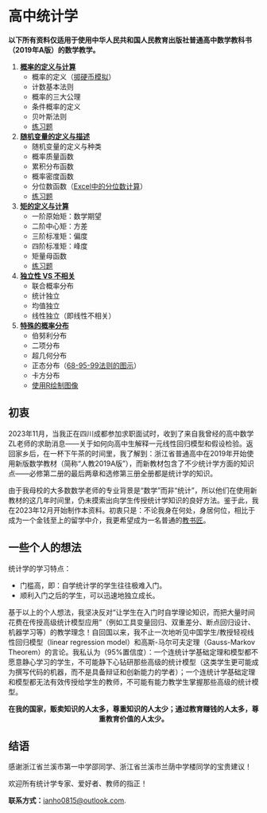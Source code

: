 # 高中统计学
**以下所有资料仅适用于使用中华人民共和国人民教育出版社普通高中数学教科书（2019年A版）的数学教学。**
1. [**概率的定义与计算**](https://github.com/IanHo2019/High_School_STAT/blob/main/%E9%AB%98%E4%B8%AD%E7%BB%9F%E8%AE%A1%E5%AD%A61%EF%BC%9A%E6%A6%82%E7%8E%87%E7%9A%84%E5%AE%9A%E4%B9%89%E4%B8%8E%E8%AE%A1%E7%AE%97.pdf)
   * 概率的定义（[掷硬币模拟](https://github.com/IanHo2019/High_School_STAT/blob/main/Examples/%E6%8E%B7%E7%A1%AC%E5%B8%81%E6%A8%A1%E6%8B%9F%E5%99%A8.do)）
   * 计数基本法则
   * 概率的三大公理
   * 条件概率的定义
   * 贝叶斯法则
   * [练习题](https://github.com/IanHo2019/High_School_STAT/blob/main/Exercises/%E7%BB%83%E4%B9%A01.pdf)
2. [**随机变量的定义与描述**](https://github.com/IanHo2019/High_School_STAT/blob/main/%E9%AB%98%E4%B8%AD%E7%BB%9F%E8%AE%A1%E5%AD%A62%EF%BC%9A%E9%9A%8F%E6%9C%BA%E5%8F%98%E9%87%8F%E7%9A%84%E5%AE%9A%E4%B9%89%E4%B8%8E%E6%8F%8F%E8%BF%B0.pdf)
   * 随机变量的定义与种类
   * 概率质量函数
   * 累积分布函数
   * 概率密度函数
   * 分位数函数（[Excel中的分位数计算](https://github.com/IanHo2019/High_School_STAT/blob/main/Exercises/%E5%88%86%E4%BD%8D%E6%95%B0%E7%9A%84%E8%AE%A1%E7%AE%97.xlsx)）
   * [练习题](https://github.com/IanHo2019/High_School_STAT/blob/main/Exercises/%E7%BB%83%E4%B9%A02.pdf)
3. [**矩的定义与计算**](https://github.com/IanHo2019/High_School_STAT/blob/main/%E9%AB%98%E4%B8%AD%E7%BB%9F%E8%AE%A1%E5%AD%A63%EF%BC%9A%E7%9F%A9%E7%9A%84%E5%AE%9A%E4%B9%89%E4%B8%8E%E8%AE%A1%E7%AE%97.pdf)
   * 一阶原始矩：数学期望
   * 二阶中心矩：方差
   * 三阶标准矩：偏度
   * 四阶标准矩：峰度
   * 矩量母函数
   * [练习题](https://github.com/IanHo2019/High_School_STAT/blob/main/Exercises/%E7%BB%83%E4%B9%A03.pdf)
4. [**独立性 VS 不相关**](https://github.com/IanHo2019/High_School_STAT/blob/main/%E9%AB%98%E4%B8%AD%E7%BB%9F%E8%AE%A1%E5%AD%A64%EF%BC%9A%E7%8B%AC%E7%AB%8B%E6%80%A7VS%E4%B8%8D%E7%9B%B8%E5%85%B3.pdf)
   * 联合概率分布
   * 统计独立
   * 均值独立
   * 线性独立（即线性不相关）
6. [**特殊的概率分布**](https://github.com/IanHo2019/High_School_STAT/blob/main/%E9%AB%98%E4%B8%AD%E7%BB%9F%E8%AE%A1%E5%AD%A65%EF%BC%9A%E7%89%B9%E6%AE%8A%E7%9A%84%E6%A6%82%E7%8E%87%E5%88%86%E5%B8%83.pdf)
   * 伯努利分布
   * 二项分布
   * 超几何分布
   * 正态分布（[68-95-99法则的图示](https://github.com/IanHo2019/High_School_STAT/blob/main/Examples/%E6%AD%A3%E6%80%81%E5%88%86%E5%B8%83%E7%9A%84%E7%89%B9%E7%82%B9.tex)）
   * 卡方分布
   * [使用R绘制图像](https://github.com/IanHo2019/High_School_STAT/blob/main/Examples/%E6%A6%82%E7%8E%87%E5%88%86%E5%B8%83%E7%9A%84%E5%9B%BE%E5%83%8F%E7%BB%98%E5%88%B6.R)

## 初衷
2023年11月，当我正在四川成都参加求职面试时，收到了来自我曾经的高中数学ZL老师的求助消息——关于如何向高中生解释一元线性回归模型和假设检验。返回家乡后，在一杯下午茶的时间里，我了解到：浙江省普通高中在2019年开始使用新版数学教材（简称“人教2019A版”），而新教材包含了不少统计学方面的知识点——必修第二册的最后两章和选修第三册全册都是统计学的知识。

由于我母校的大多数数学老师的专业背景是“数学”而非“统计”，所以他们在使用新教材的这几年时间里，仍未摸索出向学生传授统计学知识的良好方法。鉴于此，我在2023年12月开始制作本资料。初衷只是：不论我身在何处，身居何位，相比于成为一个金钱至上的留学中介，我更希望成为一名普通的[教书匠](https://book.douban.com/subject/3189896/)。

## 一些个人的想法
统计学的学习特点：
  * 门槛高，即：自学统计学的学生往往极难入门。
  * 顺利入门之后的学生，可以迅速地独立成长。

基于以上的个人想法，我坚决反对“让学生在入门时自学理论知识，而把大量时间花费在传授高级统计模型应用”（例如工具变量回归、双重差分、断点回归设计、机器学习等）的教学理念！自回国以来，我不止一次地听见中国学生/教授轻视线性回归模型（linear regression model）和高斯-马尔可夫定理（Gauss-Markov Theorem）的言论。我私认为（95%置信度）：一个连统计学基础定理和模型都不愿意静心学习的学生，不可能静下心钻研那些高级的统计模型（这类学生更可能成为撰写代码的机器，而不是具备辩证和创新能力的学者）；一个连统计学基础定理和模型都无法有效传授给学生的教师，不可能有能力教学生掌握那些高级的统计模型。

<p align="center">
  <strong>在我的国家，贩卖知识的人太多，尊重知识的人太少；通过教育赚钱的人太多，尊重教育价值的人太少。</strong>
</p>

## 结语
感谢浙江省兰溪市第一中学邵同学、浙江省兰溪市兰荫中学楼同学的宝贵建议！

欢迎所有统计学专家、爱好者、教师的指正！

**联系方式：**[ianho0815@outlook.com](mailto:ianho0815@outlook.com?subject=[GitHub]%20高中统计学).
